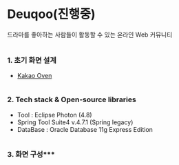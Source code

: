 # Deuqoo(진행중)
드라마를 좋아하는 사람들이 활동할 수 있는 온라인 Web 커뮤니티
```
```
### 1. 초기 화면 설계
* [Kakao Oven](https://ovenapp.io/project/3AI9X293pfm4aMLmUVGdfTZVDUTwBfMt#5jRDR, "화면설계주소")
```
```
### 2. Tech stack & Open-source libraries
* Tool : Eclipse Photon (4.8)
* Spring Tool Suite4 v.4.7.1 (Spring legacy)
* DataBase : Oracle Database 11g Express Edition
```
```
### 3. 화면 구성***
